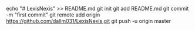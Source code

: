 echo "# LexisNexis" >> README.md
git init
git add README.md
git commit -m "first commit"
git remote add origin https://github.com/dallm031/LexisNexis.git
git push -u origin master
